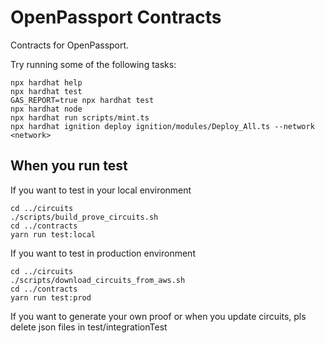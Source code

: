 # OpenPassport Contracts

Contracts for OpenPassport.

Try running some of the following tasks:

```shell
npx hardhat help
npx hardhat test
GAS_REPORT=true npx hardhat test
npx hardhat node
npx hardhat run scripts/mint.ts
npx hardhat ignition deploy ignition/modules/Deploy_All.ts --network <network>
```

## When you run test
If you want to test in your local environment

```shell
cd ../circuits
./scripts/build_prove_circuits.sh
cd ../contracts
yarn run test:local
```

If you want to test in production environment
```shell
cd ../circuits
./scripts/download_circuits_from_aws.sh
cd ../contracts
yarn run test:prod
```

If you want to generate your own proof or when you update circuits, pls delete json files in test/integrationTest
